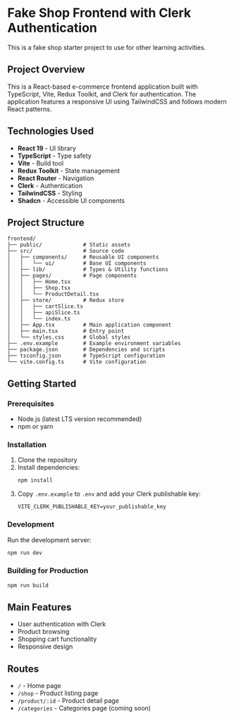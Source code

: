 # Fake Shop Frontend with Clerk Authentication

This is a fake shop starter project to use for other learning activities.

## Project Overview

This is a React-based e-commerce frontend application built with TypeScript, Vite, Redux Toolkit, and Clerk for authentication. The application features a responsive UI using TailwindCSS and follows modern React patterns.

## Technologies Used

- **React 19** - UI library
- **TypeScript** - Type safety
- **Vite** - Build tool
- **Redux Toolkit** - State management
- **React Router** - Navigation
- **Clerk** - Authentication
- **TailwindCSS** - Styling
- **Shadcn** - Accessible UI components

## Project Structure

```
frontend/
├── public/             # Static assets
├── src/                # Source code
│   ├── components/     # Reusable UI components
│   │   └── ui/         # Base UI components
│   ├── lib/            # Types & Utility functions
│   ├── pages/          # Page components
│   │   ├── Home.tsx
│   │   ├── Shop.tsx
│   │   └── ProductDetail.tsx
│   ├── store/          # Redux store
│   │   ├── cartSlice.ts
│   │   ├── apiSlice.ts
│   │   └── index.ts
│   ├── App.tsx         # Main application component
│   ├── main.tsx        # Entry point
│   └── styles.css      # Global styles
├── .env.example        # Example environment variables
├── package.json        # Dependencies and scripts
├── tsconfig.json       # TypeScript configuration
└── vite.config.ts      # Vite configuration
```

## Getting Started

### Prerequisites

- Node.js (latest LTS version recommended)
- npm or yarn

### Installation

1. Clone the repository
2. Install dependencies:
   ```bash
   npm install
   ```
3. Copy `.env.example` to `.env` and add your Clerk publishable key:
   ```
   VITE_CLERK_PUBLISHABLE_KEY=your_publishable_key
   ```

### Development

Run the development server:

```bash
npm run dev
```

### Building for Production

```bash
npm run build
```

## Main Features

- User authentication with Clerk
- Product browsing
- Shopping cart functionality
- Responsive design

## Routes

- `/` - Home page
- `/shop` - Product listing page
- `/product/:id` - Product detail page
- `/categories` - Categories page (coming soon)
